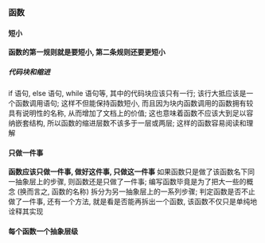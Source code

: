 ### 函数

#### 短小
**函数的第一规则就是要短小, 第二条规则还要更短小**

##### 代码块和缩进
if 语句, else 语句, while 语句等, 其中的代码块应该只有一行; 该行大抵应该是一个函数调用语句; 这样不但能保持函数短小, 而且因为块内函数调用的函数拥有较具有说明性的名称, 从而增加了文档上的价值; 这也意味着函数不应该大到足以容纳嵌套结构, 所以函数的缩进层数不该多于一层或两层; 这样的函数容易阅读和理解

#### 只做一件事
**函数应该只做一件事, 做好这件事, 只做这一件事**
如果函数只是做了该函数名下同一抽象层上的步骤, 则函数还是只做了一件事; 编写函数毕竟是为了把大一些的概念 (换而言之, 函数的名称) 拆分为另一抽象层上的一系列步骤; 判定函数是否不止做了一件事, 还有一个方法, 就是看是否能再拆出一个函数, 该函数不仅只是单纯地诠释其实现

#### 每个函数一个抽象层级
